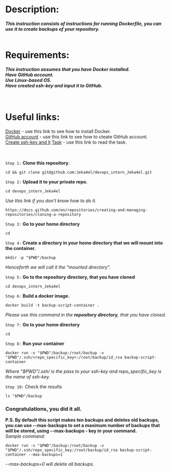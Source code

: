 # Description:
***This instruction consists of instructions for running Dockerfile, you can use it to create backups of your repository.*** <br>  <br>

# Requirements:
***This instruction assumes that you have Docker installed. <br>
   Have GitHub account. <br>
   Use Linux-based OS. <br>
   Have created ssh-key and input it to GitHub.<br><br><br>***

# Useful links:

[Docker](https://github.com/Jeka4el/DevOps-Task0/)  - use this link to see how to install Docker. <br>
[GitHub account](https://docs.github.com/en/get-started/onboarding/getting-started-with-your-github-account) - use this link to see how to cteate GitHub account. <br>
[Create ssh-key and it](https://docs.github.com/en/authentication/connecting-to-github-with-ssh/generating-a-new-ssh-key-and-adding-it-to-the-ssh-agent)
[Task](https://absorbed-parrot-e34.notion.site/Task-1-DevOps-1-0-a7520340104248bea0e867b5e3ddfdfa) - use this link to read the task. <br><br><br>


`Step 1:` **Clone this repository.**

```
cd && git clone git@github.com:Jeka4el/devops_intern_Jeka4el.git

```


`Step 2:` **Upload it to your private repo.**
```
cd devops_intern_Jeka4el
```
*Use this link if you don't know how to do it.*
```
https://docs.github.com/en/repositories/creating-and-managing-repositories/cloning-a-repository 
```


`Step 3:` **Go to your home directory**

```
cd
```


`Step 4:` **Create a directory in your home directory that we will mount into the container.**

```
mkdir -p "$PWD"/backup
```
*Henceforth we will call it the "mounted directory".*


`Step 5:` **Go to the repository directory, that you have cloned**

```
cd devops_intern_Jeka4el
```


`Step 6:` **Build a docker image.**
```
docker build -t backup-script-container .
```
*Please use this command in the **repository directory**, that you have cloned.*



`Step 7:` **Go to your home directory**

```
cd
```

`Step 8:` **Run your container**
```
docker run -v "$PWD"/backup:/root/backup -v "$PWD"/.ssh/<repo_specific_key>:/root/backup/id_rsa backup-script-container
```
*Where "$PWD"/.ssh/ is the pass to your ssh-key and repo_specific_key is the name of ssh-key.*

`Step 10:` Check the results

```
ls "$PWD"/backup
```

### Congratulations, you did it all. <br>
**P.S. By default this script makes ten backups and deletes old backups, you can use --max-backups to set a maximum number of backups that will be stored, using --max-backups - key in your command.**  <br>
*Sample command:*
```
docker run -v "$PWD"/backup:/root/backup -v "$PWD"/.ssh/repo_specific_key:/root/backup/id_rsa backup-script-container --max-backups=1
```
*--max-backups=0 will delete all backups*.


